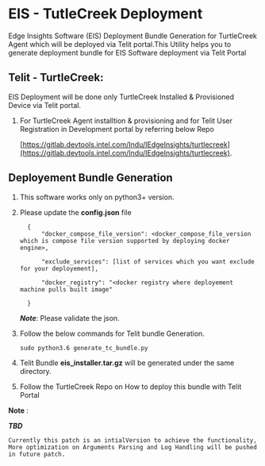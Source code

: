 # EIS - TutleCreek Deployment

Edge Insights Software (EIS) Deployment Bundle Generation for TurtleCreek Agent which will be deployed via Telit portal.This Utility helps you to generate deployment bundle for EIS Software deployment via Telit Portal

## Telit - TurtleCreek:

EIS Deployment will be done only TurtleCreek Installed & Provisioned Device via Telit portal. 

1. For TurtleCreek Agent installtion & provisioning and for Telit User Registration in Development portal by referring below Repo

    
     [https://gitlab.devtools.intel.com/Indu/IEdgeInsights/turtlecreek](https://gitlab.devtools.intel.com/Indu/IEdgeInsights/turtlecreek).


## Deployement Bundle Generation

1. This software works only on python3+ version.
2. Please update the **config.json** file

      ```
        { 
            "docker_compose_file_version": <docker_compose_file_version which is compose file version supported by deploying docker engine>,
            
            "exclude_services": [list of services which you want exclude for your deployement],
	        
            "docker_registry": "<docker registry where deployement machine pulls built image"

        }        
      ```
    ***Note***: Please validate the json.

3. Follow the below commands for Telit bundle Generation.
    ```
    sudo python3.6 generate_tc_bundle.py
    ```
4. Telit Bundle **eis_installer.tar.gz** will be generated under the same directory.

5. Follow the TurtleCreek Repo on How to deploy this bundle with Telit Portal

**Note** :

***TBD***

    Currently this patch is an intialVersion to achieve the functionality, More optimization on Arguments Parsing and Log Handling will be pushed in future patch.